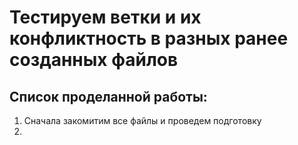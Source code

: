 # Тестируем ветки и их конфликтность в разных ранее созданных файлов 

## Список проделанной работы:

1. Сначала закомитим все файлы и проведем подготовку
2. 